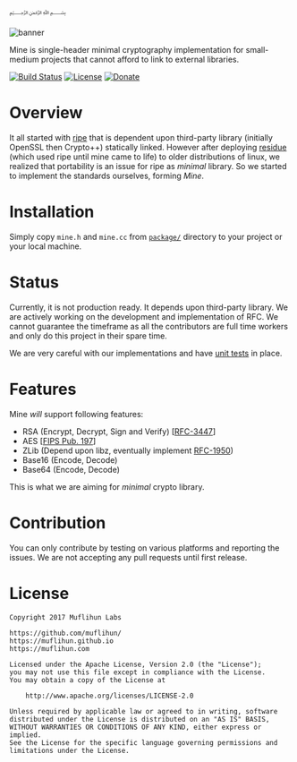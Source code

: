 ﷽

![banner]

Mine is single-header minimal cryptography implementation for small-medium projects that cannot afford to link to external libraries.

[![Build Status](https://img.shields.io/travis/muflihun/mine/develop.svg)](https://travis-ci.org/muflihun/mine)
[![License](https://img.shields.io/badge/License-Apache%202.0-blue.svg)](https://github.com/muflihun/mine/blob/master/LICENCE)
[![Donate](https://img.shields.io/badge/Donate-PayPal-green.svg)](https://www.paypal.me/MuflihunDotCom/25)

# Overview
It all started with [ripe](https://github.com/muflihun/ripe) that is dependent upon third-party library (initially OpenSSL then Crypto++) statically linked. However after deploying [residue](https://github.com/muflihun/residue) (which used ripe until mine came to life) to older distributions of linux, we realized that portability is an issue for ripe as _minimal_ library. So we started to implement the standards ourselves, forming _Mine_. 

# Installation
Simply copy `mine.h` and `mine.cc` from [`package/`](/package/) directory to your project or your local machine.

# Status
Currently, it is not production ready. It depends upon third-party library. We are actively working on the development and implementation of RFC. We cannot guarantee the timeframe as all the contributors are full time workers and only do this project in their spare time.

We are very careful with our implementations and have [unit tests](/test/) in place. 

# Features
Mine _will_ support following features:

 * RSA (Encrypt, Decrypt, Sign and Verify) [[RFC-3447](https://tools.ietf.org/html/rfc3447)]
 * AES [[FIPS Pub. 197](http://nvlpubs.nist.gov/nistpubs/FIPS/NIST.FIPS.197.pdf)]
 * ZLib (Depend upon libz, eventually implement [RFC-1950](https://tools.ietf.org/html/rfc3602))
 * Base16 (Encode, Decode)
 * Base64 (Encode, Decode)
 
This is what we are aiming for _minimal_ crypto library.

# Contribution
You can only contribute by testing on various platforms and reporting the issues. We are not accepting any pull requests until first release.

# License

```
Copyright 2017 Muflihun Labs

https://github.com/muflihun/
https://muflihun.github.io
https://muflihun.com

Licensed under the Apache License, Version 2.0 (the "License");
you may not use this file except in compliance with the License.
You may obtain a copy of the License at

    http://www.apache.org/licenses/LICENSE-2.0

Unless required by applicable law or agreed to in writing, software
distributed under the License is distributed on an "AS IS" BASIS,
WITHOUT WARRANTIES OR CONDITIONS OF ANY KIND, either express or implied.
See the License for the specific language governing permissions and
limitations under the License.
```

  [banner]: https://raw.githubusercontent.com/muflihun/mine/develop/mine.png
